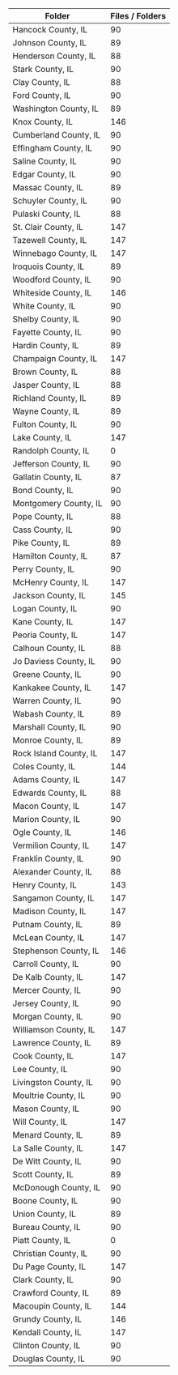 | Folder                 |   Files / Folders |
|------------------------|-------------------|
| Hancock County, IL     |                90 |
| Johnson County, IL     |                89 |
| Henderson County, IL   |                88 |
| Stark County, IL       |                90 |
| Clay County, IL        |                88 |
| Ford County, IL        |                90 |
| Washington County, IL  |                89 |
| Knox County, IL        |               146 |
| Cumberland County, IL  |                90 |
| Effingham County, IL   |                90 |
| Saline County, IL      |                90 |
| Edgar County, IL       |                90 |
| Massac County, IL      |                89 |
| Schuyler County, IL    |                90 |
| Pulaski County, IL     |                88 |
| St. Clair County, IL   |               147 |
| Tazewell County, IL    |               147 |
| Winnebago County, IL   |               147 |
| Iroquois County, IL    |                89 |
| Woodford County, IL    |                90 |
| Whiteside County, IL   |               146 |
| White County, IL       |                90 |
| Shelby County, IL      |                90 |
| Fayette County, IL     |                90 |
| Hardin County, IL      |                89 |
| Champaign County, IL   |               147 |
| Brown County, IL       |                88 |
| Jasper County, IL      |                88 |
| Richland County, IL    |                89 |
| Wayne County, IL       |                89 |
| Fulton County, IL      |                90 |
| Lake County, IL        |               147 |
| Randolph County, IL    |                 0 |
| Jefferson County, IL   |                90 |
| Gallatin County, IL    |                87 |
| Bond County, IL        |                90 |
| Montgomery County, IL  |                90 |
| Pope County, IL        |                88 |
| Cass County, IL        |                90 |
| Pike County, IL        |                89 |
| Hamilton County, IL    |                87 |
| Perry County, IL       |                90 |
| McHenry County, IL     |               147 |
| Jackson County, IL     |               145 |
| Logan County, IL       |                90 |
| Kane County, IL        |               147 |
| Peoria County, IL      |               147 |
| Calhoun County, IL     |                88 |
| Jo Daviess County, IL  |                90 |
| Greene County, IL      |                90 |
| Kankakee County, IL    |               147 |
| Warren County, IL      |                90 |
| Wabash County, IL      |                89 |
| Marshall County, IL    |                90 |
| Monroe County, IL      |                89 |
| Rock Island County, IL |               147 |
| Coles County, IL       |               144 |
| Adams County, IL       |               147 |
| Edwards County, IL     |                88 |
| Macon County, IL       |               147 |
| Marion County, IL      |                90 |
| Ogle County, IL        |               146 |
| Vermilion County, IL   |               147 |
| Franklin County, IL    |                90 |
| Alexander County, IL   |                88 |
| Henry County, IL       |               143 |
| Sangamon County, IL    |               147 |
| Madison County, IL     |               147 |
| Putnam County, IL      |                89 |
| McLean County, IL      |               147 |
| Stephenson County, IL  |               146 |
| Carroll County, IL     |                90 |
| De Kalb County, IL     |               147 |
| Mercer County, IL      |                90 |
| Jersey County, IL      |                90 |
| Morgan County, IL      |                90 |
| Williamson County, IL  |               147 |
| Lawrence County, IL    |                89 |
| Cook County, IL        |               147 |
| Lee County, IL         |                90 |
| Livingston County, IL  |                90 |
| Moultrie County, IL    |                90 |
| Mason County, IL       |                90 |
| Will County, IL        |               147 |
| Menard County, IL      |                89 |
| La Salle County, IL    |               147 |
| De Witt County, IL     |                90 |
| Scott County, IL       |                89 |
| McDonough County, IL   |                90 |
| Boone County, IL       |                90 |
| Union County, IL       |                89 |
| Bureau County, IL      |                90 |
| Piatt County, IL       |                 0 |
| Christian County, IL   |                90 |
| Du Page County, IL     |               147 |
| Clark County, IL       |                90 |
| Crawford County, IL    |                89 |
| Macoupin County, IL    |               144 |
| Grundy County, IL      |               146 |
| Kendall County, IL     |               147 |
| Clinton County, IL     |                90 |
| Douglas County, IL     |                90 |